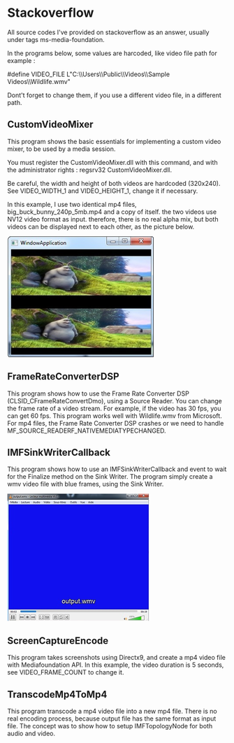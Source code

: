 # Stackoverflow
All source codes I've provided on stackoverflow as an answer, usually under tags ms-media-foundation.

In the programs below, some values are harcoded, like video file path for example :

#define VIDEO_FILE L"C:\\\\Users\\\\Public\\\\Videos\\\\Sample Videos\\\\Wildlife.wmv"

Dont't forget to change them, if you use a different video file, in a different path.


## CustomVideoMixer
This program shows the basic essentials for implementing a custom video mixer, to be used by a media session.

You must register the CustomVideoMixer.dll with this command, and with the administrator rights : regsrv32 CustomVideoMixer.dll.

Be careful, the width and height of both videos are hardcoded (320x240). See VIDEO_WIDTH_1 and VIDEO_HEIGHT_1, change it if necessary.

In this example, I use two identical mp4 files, big_buck_bunny_240p_5mb.mp4 and a copy of itself. the two videos use NV12 video format as input. therefore, there is no real alpha mix, but both videos can be displayed next to each other, as the picture below.

![Custom Video Mixer](./Image/CustomVideoMixer.jpg)

## FrameRateConverterDSP

This program shows how to use the Frame Rate Converter DSP (CLSID_CFrameRateConvertDmo), using a Source Reader. You can change the frame rate of a video stream. For example, if the video has 30 fps, you can get 60 fps. This program works well with Wildlife.wmv from Microsoft. For mp4 files, the Frame Rate Converter DSP crashes or we need to handle MF_SOURCE_READERF_NATIVEMEDIATYPECHANGED.

## IMFSinkWriterCallback

This program shows how to use an IMFSinkWriterCallback and event to wait for the Finalize method on the Sink Writer. The program simply create a wmv video file with blue frames, using the Sink Writer.

![IMFSinkWriterCallback](./Image/IMFSinkWriterCallback.jpg)

## ScreenCaptureEncode

This program takes screenshots using Directx9, and create a mp4 video file with Mediafoundation API. In this example, the video duration is 5 seconds, see VIDEO_FRAME_COUNT to change it.

## TranscodeMp4ToMp4
This program transcode a mp4 video file into a new mp4 file. There is no real encoding process, because output file has the same format as input file.
The concept was to show how to setup IMFTopologyNode for both audio and video.
